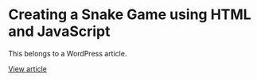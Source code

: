 # Creating a Snake Game using HTML and JavaScript
This belongs to a WordPress article.

[View article](https://www.sofiennelassoued.elementfx.com/creating-a-car-racing-game-using-html-and-javascript/)
